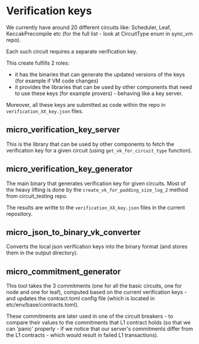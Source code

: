 # Verification keys

We currently have around 20 different circuits like: Scheduler, Leaf, KeccakPrecompile etc (for the full list - look at
CircuitType enum in sync_vm repo).

Each such circuit requires a separate verification key.

This create fulfills 2 roles:

- it has the binaries that can generate the updated versions of the keys (for example if VM code changes)
- it provides the libraries that can be used by other components that need to use these keys (for example provers) -
  behaving like a key server.

Moreover, all these keys are submitted as code within the repo in `verification_XX_key.json` files.

## micro_verification_key_server

This is the library that can be used by other components to fetch the verification key for a given circuit (using
`get_vk_for_circuit_type` function).

## micro_verification_key_generator

The main binary that generates verification key for given circuits. Most of the heavy lifting is done by the
`create_vk_for_padding_size_log_2` method from circuit_testing repo.

The results are writte to the `verification_XX_key.json` files in the current repository.

## micro_json_to_binary_vk_converter

Converts the local json verification keys into the binary format (and stores them in the output directory).

## micro_commitment_generator

This tool takes the 3 commitments (one for all the basic circuits, one for node and one for leaf), computed based on the
current verification keys - and updates the contract.toml config file (which is located in etc/env/base/contracts.toml).

These commitments are later used in one of the circuit breakers - to compare their values to the commitments that L1
contract holds (so that we can 'panic' properly - if we notice that our server's commitments differ from the L1
contracts - which would result in failed L1 transactions).
